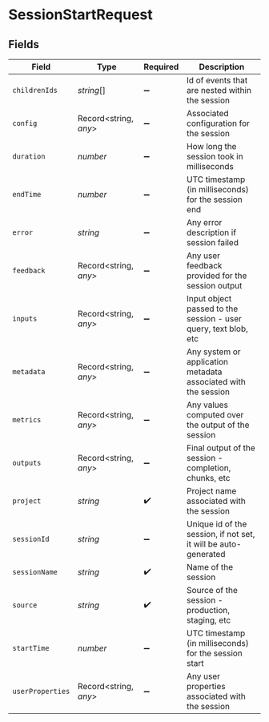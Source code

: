 # SessionStartRequest


## Fields

| Field                                                           | Type                                                            | Required                                                        | Description                                                     |
| --------------------------------------------------------------- | --------------------------------------------------------------- | --------------------------------------------------------------- | --------------------------------------------------------------- |
| `childrenIds`                                                   | *string*[]                                                      | :heavy_minus_sign:                                              | Id of events that are nested within the session                 |
| `config`                                                        | Record<string, *any*>                                           | :heavy_minus_sign:                                              | Associated configuration for the session                        |
| `duration`                                                      | *number*                                                        | :heavy_minus_sign:                                              | How long the session took in milliseconds                       |
| `endTime`                                                       | *number*                                                        | :heavy_minus_sign:                                              | UTC timestamp (in milliseconds) for the session end             |
| `error`                                                         | *string*                                                        | :heavy_minus_sign:                                              | Any error description if session failed                         |
| `feedback`                                                      | Record<string, *any*>                                           | :heavy_minus_sign:                                              | Any user feedback provided for the session output               |
| `inputs`                                                        | Record<string, *any*>                                           | :heavy_minus_sign:                                              | Input object passed to the session - user query, text blob, etc |
| `metadata`                                                      | Record<string, *any*>                                           | :heavy_minus_sign:                                              | Any system or application metadata associated with the session  |
| `metrics`                                                       | Record<string, *any*>                                           | :heavy_minus_sign:                                              | Any values computed over the output of the session              |
| `outputs`                                                       | Record<string, *any*>                                           | :heavy_minus_sign:                                              | Final output of the session - completion, chunks, etc           |
| `project`                                                       | *string*                                                        | :heavy_check_mark:                                              | Project name associated with the session                        |
| `sessionId`                                                     | *string*                                                        | :heavy_minus_sign:                                              | Unique id of the session, if not set, it will be auto-generated |
| `sessionName`                                                   | *string*                                                        | :heavy_check_mark:                                              | Name of the session                                             |
| `source`                                                        | *string*                                                        | :heavy_check_mark:                                              | Source of the session - production, staging, etc                |
| `startTime`                                                     | *number*                                                        | :heavy_minus_sign:                                              | UTC timestamp (in milliseconds) for the session start           |
| `userProperties`                                                | Record<string, *any*>                                           | :heavy_minus_sign:                                              | Any user properties associated with the session                 |